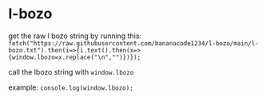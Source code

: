 # l-bozo
get the raw l bozo string by running this: `fetch("https://raw.githubusercontent.com/bananacode1234/l-bozo/main/l-bozo.txt").then(i=>{i.text().then(x=>{window.lbozo=x.replace("\n","")})});`

call the lbozo string with `window.lbozo`

example: `console.log(window.lbozo);`
